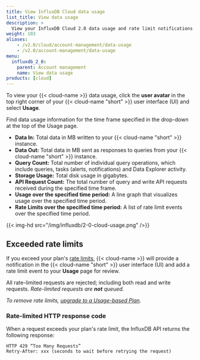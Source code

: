 ```yaml
---
title: View InfluxDB Cloud data usage
list_title: View data usage
description: >
  View your InfluxDB Cloud 2.0 data usage and rate limit notifications.
weight: 103
aliases:
    - /v2.0/cloud/account-management/data-usage
    - /v2.0/account-management/data-usage
menu:
  influxdb_2_0:
    parent: Account management
    name: View data usage
products: [cloud]
---
```


To view your {{< cloud-name >}} data usage, click the **user avatar** in the top
right corner of your {{< cloud-name "short" >}} user interface (UI) and select **Usage**.

Find data usage information for the time frame specified in the drop-down at the top of the Usage page.

- **Data In:** Total data in MB written to your {{< cloud-name "short" >}} instance.
- **Data Out:** Total data in MB sent as responses to queries from your {{< cloud-name "short" >}} instance.
- **Query Count:** Total number of individual query operations, which include queries, tasks (alerts, notifications) and Data Explorer activity. 
- **Storage Usage:** Total disk usage in gigabytes.
- **API Request Count:** The total number of query and write API requests received during the specified time frame.
- **Usage over the specified time period:** A line graph that visualizes usage over the specified time period.
- **Rate Limits over the specified time period:** A list of rate limit events over the specified time period.

{{< img-hd src="/img/influxdb/2-0-cloud-usage.png" />}}

## Exceeded rate limits

If you exceed your plan's [rate limits](/v2.0/account-management/pricing-plans/), {{< cloud-name >}}
will provide a notification in the {{< cloud-name "short" >}} user interface (UI)
and add a rate limit event to your **Usage** page for review.

All rate-limited requests are rejected; including both read and write requests.
_Rate-limited requests are **not** queued._

_To remove rate limits, [upgrade to a Usage-based Plan](/v2.0/account-management/billing/#upgrade-to-usage-based-plan)._

### Rate-limited HTTP response code
When a request exceeds your plan's rate limit, the InfluxDB API returns the following response:

```
HTTP 429 “Too Many Requests”
Retry-After: xxx (seconds to wait before retrying the request)
```
